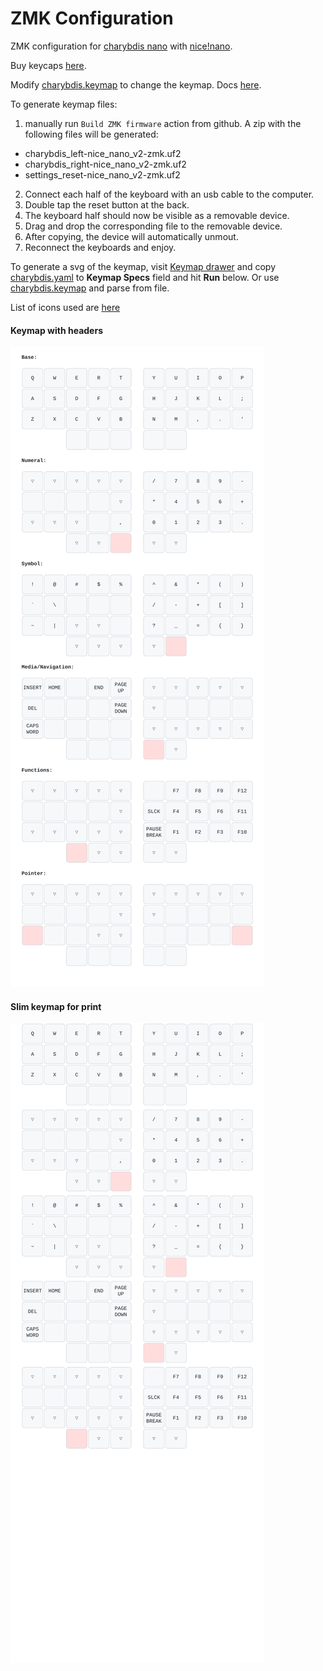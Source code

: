 # ZMK Configuration

ZMK configuration for [charybdis nano](https://github.com/Bastardkb/Charybdis/tree/main) with [nice!nano](https://nicekeyboards.com/nice-nano/).

Buy keycaps [here](https://3dkeycap.com/products/mx-lame-keycap-set-low-profile-ergonomic-sculpted-keycaps?variant=44053971796226).

Modify [charybdis.keymap](config/charybdis.keymap) to change the keymap. Docs [here](https://zmk.dev/docs).

To generate keymap files:

1. manually run `Build ZMK firmware` action from github. A zip with the following files will be generated:

- charybdis_left-nice_nano_v2-zmk.uf2
- charybdis_right-nice_nano_v2-zmk.uf2
- settings_reset-nice_nano_v2-zmk.uf2

2. Connect each half of the keyboard with an usb cable to the computer.
3. Double tap the reset button at the back.
4. The keyboard half should now be visible as a removable device.
5. Drag and drop the corresponding file to the removable device.
6. After copying, the device will automatically unmout.
7. Reconnect the keyboards and enjoy.

To generate a svg of the keymap, visit [Keymap drawer](https://keymap-drawer.streamlit.app) and copy [charybdis.yaml](keymap-drawer/charybdis.yaml) to **Keymap Specs** field and hit **Run** below. Or use [charybdis.keymap](config/charybdis.keymap) and parse from file.

List of icons used are [here](https://icon-sets.iconify.design/mdi/)

#### Keymap with headers

![keymap](keymap-drawer/charybdis.svg)

#### Slim keymap for print

![keymap slim](keymap-drawer/charybdis_print.svg)
